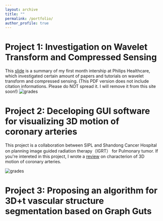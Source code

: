 ```yaml
---
layout: archive
title: ""
permalink: /portfolio/
author_profile: true
---
```

Project 1: Investigation on Wavelet Transform and Compressed Sensing
======
This [slide](http://dukang4655.github.io/files/WT&CS.pdf) is a summary of my first month intership at Philips Healthcare, which investigated certain amount of papers and tutorials on wavelet transform and compressed sensing. (This PDF version does not include citation informations. Please do NOT spread it. I will remove it from this site soon!)
![grades](https://dukang4655.github.io/images/WT&CS.jpg)

Project 2: Deceloping GUI software for visualizing 3D motion of coronary arteries
======
This project is a collaboration between SIPL and Shandong Cancer Hospital on planning image guided radiation therapy（IGRT） for Pulmonary tumor. If you're intereted in this project, I wrote a [review](http://dukang4655.github.io/files/review.pdf) on characterion of 3D motion of coronary arteries. 

![grades](https://dukang4655.github.io/images/GUI.png)

Project 3: Proposing an algorithm for 3D+t vascular structure segmentation based on Graph Guts
======

